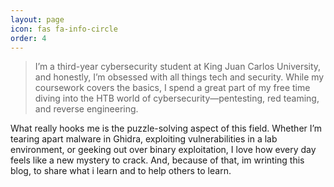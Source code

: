 ```yaml
---
layout: page
icon: fas fa-info-circle
order: 4
---
```


> I’m a third-year cybersecurity student at King Juan Carlos University, and honestly, I’m obsessed with all things tech and security. While my coursework covers the basics, I spend a great part of my free time diving into the HTB world of cybersecurity—pentesting, red teaming, and reverse engineering.

What really hooks me is the puzzle-solving aspect of this field. Whether I’m tearing apart malware in Ghidra, exploiting vulnerabilities in a lab environment, or geeking out over binary exploitation, I love how every day feels like a new mystery to crack. And, because of that, im wrinting this blog, to share what i learn and to help others to learn.

